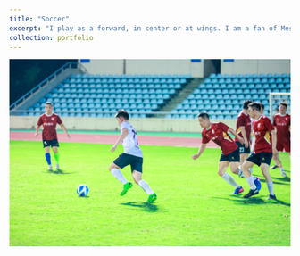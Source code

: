 ```yaml
---
title: "Soccer"
excerpt: "I play as a forward, in center or at wings. I am a fan of Messi, but my style is more like Harry Kane's.<br/><br/><img src='/images/soccer.JPG'>"
collection: portfolio
---
```


![Soccer Image 1](/images/soccer.JPG)